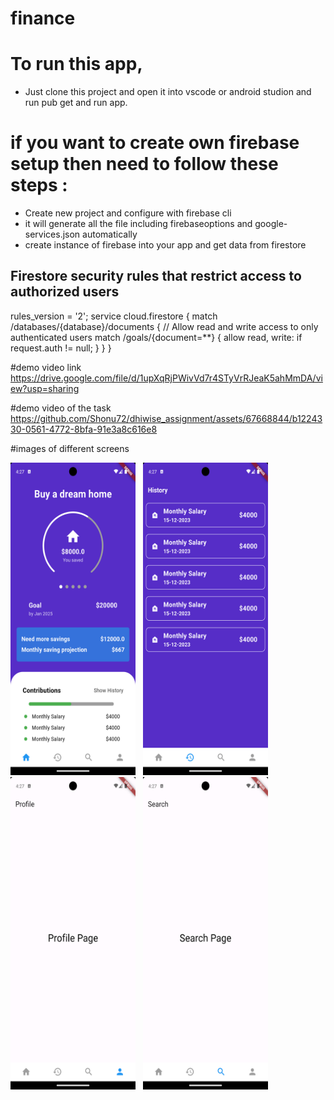 # finance
# To run this app, 
- Just clone this project and open it into vscode or android studion and run pub get and run app.

# if you want to create own firebase setup then need to follow these steps : 
- Create new project and configure with firebase cli
- it will generate all the file including firebaseoptions and google-services.json automatically
 - create instance of firebase into your app and get data from firestore 

## Firestore security rules that restrict access to authorized users
rules_version = '2';
service cloud.firestore {
  match /databases/{database}/documents {
    // Allow read and write access to only authenticated users
    match /goals/{document=**} {
      allow read, write: if request.auth != null;
    }
  }
}

#demo video link 
https://drive.google.com/file/d/1upXqRjPWivVd7r4STyVrRJeaK5ahMmDA/view?usp=sharing

#demo video of the task 
https://github.com/Shonu72/dhiwise_assignment/assets/67668844/b1224330-0561-4772-8bfa-91e3a8c616e8


#images of different screens

<p align="left">
  <img src="https://github.com/Shonu72/dhiwise_assignment/blob/main/lib/Images/homepage.png"  width="200" height="500" />
  &nbsp 
  <img src="https://github.com/Shonu72/dhiwise_assignment/blob/main/lib/Images/history.png"   width="200" height="500" />
    &nbsp 
  <img src="https://github.com/Shonu72/dhiwise_assignment/blob/main/lib/Images/profile.png"   width="200" height="500" />
    &nbsp 
  <img src="https://github.com/Shonu72/dhiwise_assignment/blob/main/lib/Images/search.png"   width="200" height="500" />



